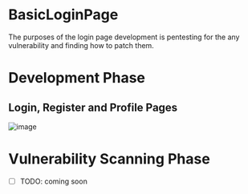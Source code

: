# BasicLoginPage
The purposes of the login page development is pentesting for the any vulnerability and finding how to patch them.

# Development Phase
## Login, Register and Profile Pages
![image](https://user-images.githubusercontent.com/48025290/184535497-1f20d385-2706-4aff-a09c-573cc1fcf691.png)


# Vulnerability Scanning Phase
- [ ] TODO: coming soon
